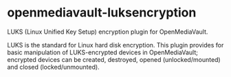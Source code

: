 openmediavault-luksencryption
=============================

LUKS (Linux Unified Key Setup) encryption plugin for OpenMediaVault.

LUKS is the standard for Linux hard disk encryption. This plugin provides for basic manipulation of LUKS-encrypted devices in OpenMediaVault; encrypted devices can be created, destroyed, opened (unlocked/mounted) and closed (locked/unmounted).
